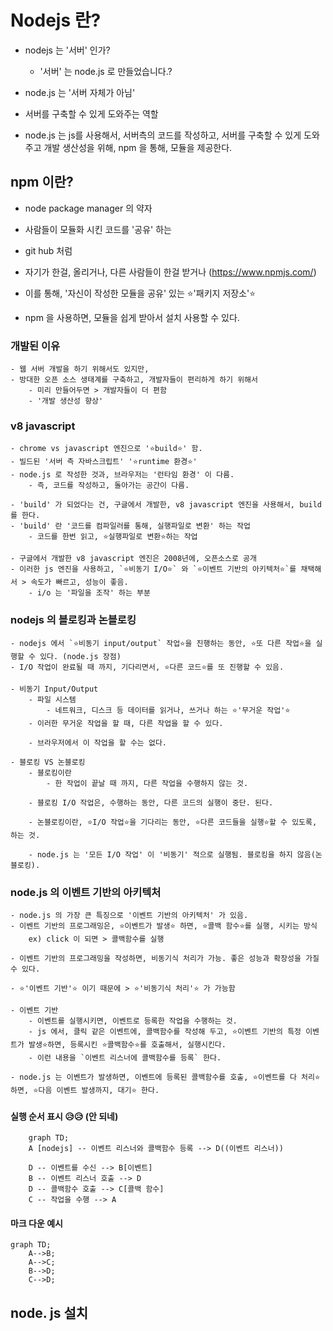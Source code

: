 # Nodejs 란? 

- nodejs 는 '서버' 인가? 
    - '서버' 는 node.js 로 만들었습니다.?

- node.js 는 '서버 자체가 아님' 
- 서버를 구축할 수 있게 도와주는 역할
- node.js 는 js를 사용해서, 서버측의 코드를 작성하고, 서버를 구축할 수 있게 도와주고 개발 생산성을 위해, npm 을 통해, 모듈을 제공한다. 

## npm 이란? 
- node package manager 의 약자 
- 사람들이 모듈화 시킨 코드를 '공유' 하는 
- git hub 처럼 
- 자기가 한걸, 올리거나, 다른 사람들이 한걸 받거나
(https://www.npmjs.com/)

- 이를 통해, '자신이 작성한 모듈을 공유' 있는 ⭐'패키지 저장소'⭐  
- npm 을 사용하면, 모듈을 쉽게 받아서 설치 사용할 수 있다. 


### 개발된 이유 
    - 웹 서버 개발을 하기 위해서도 있지만, 
    - 방대한 오픈 소스 생태계를 구축하고, 개발자들이 편리하게 하기 위해서
        - 미리 만들어두면 > 개발자들이 더 편함
        - '개발 생산성 향상'

### v8 javascript
    - chrome vs javascript 엔진으로 '⭐build⭐' 함.
    - 빌드된 '서버 측 자바스크립트' '⭐runtime 환경⭐'
    - node.js 로 작성한 것과, 브라우저는 '런타임 환경' 이 다름. 
        - 즉, 코드를 작성하고, 돌아가는 공간이 다름. 

    - 'build' 가 되었다는 건, 구글에서 개발한, v8 javascript 엔진을 사용해서, build 를 한다. 
    - 'build' 란 '코드를 컴파일러를 통해, 실행파일로 변환' 하는 작업 
        - 코드를 한번 읽고, ⭐실행파일로 변환⭐하는 작업 

    - 구글에서 개발한 v8 javascript 엔진은 2008년에, 오픈소스로 공개
    - 이러한 js 엔진을 사용하고, `⭐비동기 I/O⭐` 와 `⭐이벤트 기반의 아키텍처⭐`를 채택해서 > 속도가 빠르고, 성능이 좋음. 
        - i/o 는 '파일을 조작' 하는 부분 


### nodejs 의 블로킹과 논블로킹 
    - nodejs 에서 `⭐비동기 input/output` 작업⭐을 진행하는 동안, ⭐또 다른 작업⭐을 실행할 수 있다. (node.js 장점)
    - I/O 작업이 완료될 때 까지, 기다리면서, ⭐다른 코드⭐를 또 진행할 수 있음. 

    - 비동기 Input/Output
        - 파일 시스템
            - 네트워크, 디스크 등 데이터를 읽거나, 쓰거나 하는 ⭐'무거운 작업'⭐ 
        - 이러한 무거운 작업을 할 때, 다른 작업을 할 수 있다. 

        - 브라우저에서 이 작업을 할 수는 없다. 

    - 블로킹 VS 논블로킹
        - 블로킹이란 
            - 한 작업이 끝날 때 까지, 다른 작업을 수행하지 않는 것. 

        - 블로킹 I/O 작업은, 수행하는 동안, 다른 코드의 실행이 중단. 된다. 

        - 논블로킹이란, ⭐I/O 작업⭐을 기다리는 동안, ⭐다른 코드들을 실행⭐할 수 있도록, 하는 것.

        - node.js 는 '모든 I/O 작업' 이 '비동기' 적으로 실행됨. 블로킹을 하지 않음(논 블로킹).

### node.js 의 이벤트 기반의 아키텍처 
    - node.js 의 가장 큰 특징으로 '이벤트 기반의 아키텍처' 가 있음. 
    - 이벤트 기반의 프로그래밍은, ⭐이벤트가 발생⭐ 하면, ⭐콜백 함수⭐를 실행, 시키는 방식
        ex) click 이 되면 > 콜백함수를 실행

    - 이벤트 기반의 프로그래밍을 작성하면, 비동기식 처리가 가능. 좋은 성능과 확장성을 가질 수 있다. 

    - ⭐'이벤트 기반'⭐ 이기 때문에 > ⭐'비동기식 처리'⭐ 가 가능함 
    
    - 이벤트 기반 
        - 이벤트를 실행시키면, 이벤트로 등록한 작업을 수행하는 것. 
        - js 에서, 클릭 같은 이벤트에, 콜백함수를 작성해 두고, ⭐이벤트 기반의 특정 이벤트가 발생⭐하면, 등록시킨 ⭐콜백함수⭐를 호출해서, 실행시킨다. 
        - 이런 내용을 `이벤트 리스너에 콜백함수를 등록` 한다. 

    - node.js 는 이벤트가 발생하면, 이벤트에 등록된 콜백함수를 호출, ⭐이벤트를 다 처리⭐하면, ⭐다음 이벤트 발생까지, 대기⭐ 한다. 



#### 실행 순서 표시 😥😥 (안 되네)

```mermaid
    graph TD;
    A [nodejs] -- 이벤트 리스너와 콜백함수 등록 --> D((이벤트 리스너))

    D -- 이벤트를 수신 --> B[이벤트] 
    B -- 이벤트 리스너 호출 --> D 
    D -- 콜백함수 호출 --> C[콜백 함수]
    C -- 작업을 수행 --> A

```


#### 마크 다운 예시
```mermaid
graph TD;
    A-->B;
    A-->C;
    B-->D;
    C-->D;
```


## node. js 설치 
